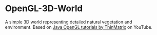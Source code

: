 # OpenGL-3D-World
A simple 3D world representing detailed natural vegetation and environment.
Based on [Java OpenGL tutorials by ThinMatrix](https://www.youtube.com/playlist?list=PLRIWtICgwaX0u7Rf9zkZhLoLuZVfUksDP) on YouTube.
